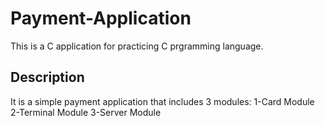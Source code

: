 # Payment-Application

This is a C application for practicing C prgramming language.

## Description

It is a simple payment application that includes 3 modules:
1-Card Module
2-Terminal Module
3-Server Module
